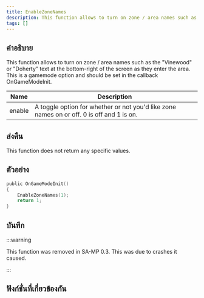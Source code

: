 ```yaml
---
title: EnableZoneNames
description: This function allows to turn on zone / area names such as the "Vinewood" or "Doherty" text at the bottom-right of the screen as they enter the area.
tags: []
---
```


## คำอธิบาย

This function allows to turn on zone / area names such as the "Vinewood" or "Doherty" text at the bottom-right of the screen as they enter the area. This is a gamemode option and should be set in the callback OnGameModeInit.

| Name   | Description                                                                               |
| ------ | ----------------------------------------------------------------------------------------- |
| enable | A toggle option for whether or not you'd like zone names on or off. 0 is off and 1 is on. |

## ส่งคืน

This function does not return any specific values.

## ตัวอย่าง

```c
public OnGameModeInit()
{
    EnableZoneNames(1);
    return 1;
}
```

## บันทึก

:::warning

This function was removed in SA-MP 0.3. This was due to crashes it caused.

:::

## ฟังก์ชั่นที่เกี่ยวข้องกัน
